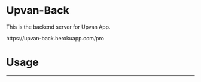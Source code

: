 # Upvan-Back
This is the backend server for Upvan App.
<div>https://upvan-back.herokuapp.com/pro</div>


<h1>Usage</h1>
<hr>